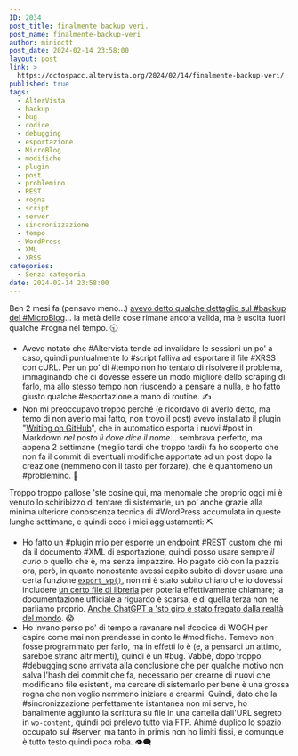 ```yaml
---
ID: 2034
post_title: finalmente backup veri.
post_name: finalmente-backup-veri
author: minioctt
post_date: 2024-02-14 23:58:00
layout: post
link: >
  https://octospacc.altervista.org/2024/02/14/finalmente-backup-veri/
published: true
tags:
  - AlterVista
  - backup
  - bug
  - codice
  - debugging
  - esportazione
  - MicroBlog
  - modifiche
  - plugin
  - post
  - problemino
  - REST
  - rogna
  - script
  - server
  - sincronizzazione
  - tempo
  - WordPress
  - XML
  - XRSS
categories:
  - Senza categoria
date: 2024-02-14 23:58:00
---
```

<!-- wp:paragraph -->
<p>Ben 2 mesi fa (pensavo meno...) <a href="https://octospacc.altervista.org/2023/12/12/464/">avevo detto qualche dettaglio sul #backup del #MicroBlog</a>... la metà delle cose rimane ancora valida, ma è uscita fuori qualche #rogna nel tempo. 🕤️</p>
<!-- /wp:paragraph -->

<!-- wp:list -->
<ul><!-- wp:list-item -->
<li>Avevo notato che #Altervista tende ad invalidare le sessioni un po' a caso, quindi puntualmente lo #script falliva ad esportare il file #XRSS con cURL. Per un po' di #tempo non ho tentato di risolvere il problema, immaginando che ci dovesse essere un modo migliore dello scraping di farlo, ma allo stesso tempo non riuscendo a pensare a nulla, e ho fatto giusto qualche #esportazione a mano di routine. ✍️</li>
<!-- /wp:list-item -->

<!-- wp:list-item -->
<li>Non mi preoccupavo troppo perché (e ricordavo di averlo detto, ma temo di non averlo mai fatto, non trovo il post) avevo installato il plugin "<a href="https://github.com/litefeel/writing-on-github">Writing on GitHub</a>", che in automatico esporta i nuovi #post in Markdown <em>nel posto lì dove dice il nome</em>... sembrava perfetto, ma appena 2 settimane (meglio tardi che troppo tardi) fa ho scoperto che non fa il commit di eventuali modifiche apportate ad un post dopo la creazione (nemmeno con il tasto per forzare), che è quantomeno un #problemino. 🧨️</li>
<!-- /wp:list-item --></ul>
<!-- /wp:list -->

<!-- wp:paragraph -->
<p>Troppo troppo pallose 'ste cosine qui, ma menomale che proprio oggi mi è venuto lo schiribizzo di tentare di sistemarle, un po' anche grazie alla minima ulteriore conoscenza tecnica di #WordPress accumulata in queste lunghe settimane, e quindi ecco i miei aggiustamenti: ⛏️</p>
<!-- /wp:paragraph -->

<!-- wp:list -->
<ul><!-- wp:list-item -->
<li>Ho fatto un #plugin mio per esporre un endpoint #REST custom che mi da il documento #XML di esportazione, quindi posso usare sempre <em>il curlo</em> o quello che è, ma senza impazzire. Ho pagato ciò con la pazzia ora, però, in quanto nonostante avessi capito subito di dover usare una certa funzione <code><a href="https://developer.wordpress.org/reference/functions/export_wp/">export_wp()</a></code>, non mi è stato subito chiaro che io dovessi includere <a href="https://github.com/WordPress/wordpress-develop/blob/7b24083859c37d8ac75b9549f458bc389610eaef/src/wp-admin/export.php#L17">un certo file di libreria</a> per poterla effettivamente chiamare; la documentazione ufficiale a riguardo è scarsa, e di quella terza non ne parliamo proprio. <a href="https://chat.openai.com/share/0972bca1-8dec-4493-bdd6-4632e77310f6">Anche ChatGPT a 'sto giro è stato fregato dalla realtà del mondo</a>. 😱️</li>
<!-- /wp:list-item -->

<!-- wp:list-item -->
<li>Ho invano perso po' di tempo a ravanare nel #codice di WOGH per capire come mai non prendesse in conto le #modifiche. Temevo non fosse programmato per farlo, ma in effetti lo è (e, a pensarci un attimo, sarebbe strano altrimenti), quindi è un #bug. Vabbè, dopo troppo #debugging sono arrivata alla conclusione che per qualche motivo non salva l'hash dei commit che fa, necessario per crearne di nuovi che modificano file esistenti, ma cercare di sistemarlo per bene è una grossa rogna che non voglio nemmeno iniziare a crearmi. Quindi, dato che la #sincronizzazione perfettamente istantanea non mi serve, ho banalmente aggiunto la scrittura su file in una cartella dall'URL segreto in <code>wp-content</code>, quindi poi prelevo tutto via FTP. Ahimé duplico lo spazio occupato sul #server, ma tanto in primis non ho limiti fissi, e comunque è tutto testo quindi poca roba. 👁️‍🗨️️</li>
<!-- /wp:list-item --></ul>
<!-- /wp:list -->